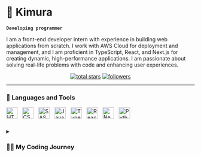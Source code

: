 # 👋 Kimura

**`Developing programmer`**

I am a front-end developer intern with experience in building web applications from scratch. I work with AWS Cloud for deployment and management, and I am proficient in TypeScript, React, and Next.js for creating dynamic, high-performance applications. I am passionate about solving real-life problems with code and enhancing user experiences.


<p align="center">
  <a href="https://github.com/Zala145?tab=repositories&sort=stargazers">
    <img alt="total stars" title="Total stars on GitHub" src="https://custom-icon-badges.demolab.com/github/stars/Zala145?color=55960c&style=for-the-badge&labelColor=488207&logo=star"/></a>
  <a href="https://github.com/Zala145?tab=followers">
    <img alt="followers" title="Follow me on Github" src="https://custom-icon-badges.demolab.com/github/followers/Zala145?color=236ad3&labelColor=1155ba&style=for-the-badge&logo=person-add&label=Follow&logoColor=white"/></a>
</p>

---

### 🧰 Languages and Tools

<img align="left" alt="HTML" width="30px" style="padding-right:10px;" src="https://cdn.jsdelivr.net/gh/devicons/devicon/icons/html5/html5-plain.svg" />
<img align="left" alt="CSS" width="30px" style="padding-right:10px;" src="https://cdn.jsdelivr.net/gh/devicons/devicon/icons/css3/css3-plain.svg" />
<img align="left" alt="SASS" width="30px" style="padding-right:10px;" src="https://cdn.jsdelivr.net/gh/devicons/devicon/icons/sass/sass-original.svg" />
<img align="left" alt="JavaScript" width="30px" style="padding-right:10px;" src="https://cdn.jsdelivr.net/gh/devicons/devicon/icons/javascript/javascript-plain.svg" />
<img align="left" alt="TypeScript" width="30px" style="padding-right:10px;" src="https://cdn.jsdelivr.net/gh/devicons/devicon/icons/typescript/typescript-original.svg" />
<img align="left" alt="React" width="30px" style="padding-right:10px;" src="https://cdn.jsdelivr.net/gh/devicons/devicon/icons/react/react-original.svg" />
<img align="left" alt="NextJS" width="30px" style="padding-right:10px;" src="https://cdn.jsdelivr.net/gh/devicons/devicon/icons/nextjs/nextjs-original.svg" />
<img align="left" alt="Python" width="30px" style="padding-right:10px;" src="https://cdn.jsdelivr.net/gh/devicons/devicon/icons/python/python-plain.svg" />
<br />

#

<details>
 <summary><h3>👨‍💻 My Coding Journey</h3></summary>
   A year has passed since I embarked on my programming journey. Currently, I specialize in React, TypeScript, and Next.js. My interest in cloud technologies, particularly AWS, has grown, and I find myself increasingly drawn to the vast potential of cloud computing. As an intern, I am dedicated to continually developing my programming skills and expanding my knowledge base. My passion for technology drives me to keep pushing forward and learning every day. I'm constantly evolving, so stay tuned for what's next!
</details>


